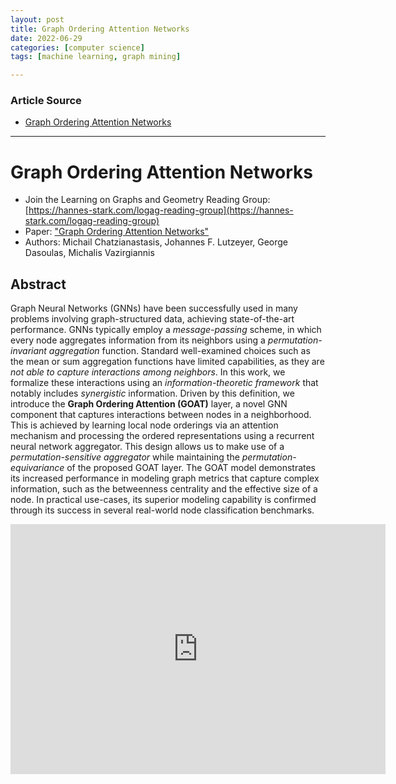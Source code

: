 ```yaml
---
layout: post
title: Graph Ordering Attention Networks
date: 2022-06-29
categories: [computer science]
tags: [machine learning, graph mining]

---
```


### Article Source

* [Graph Ordering Attention Networks](https://www.youtube.com/watch?v=_VaTVYrnwC4)


---

# Graph Ordering Attention Networks


* Join the Learning on Graphs and Geometry Reading Group: [https://hannes-stark.com/logag-reading-group](https://hannes-stark.com/logag-reading-group)
* Paper: ["Graph Ordering Attention Networks"](https://arxiv.org/abs/2204.05351)
* Authors: Michail Chatzianastasis, Johannes F. Lutzeyer, George Dasoulas, Michalis Vazirgiannis


## Abstract 
Graph Neural Networks (GNNs) have been successfully used in many problems involving graph-structured data, achieving state-of-the-art performance. GNNs typically employ a *message-passing* scheme, in which every node aggregates information from its neighbors using a *permutation-invariant aggregation* function. Standard well-examined choices such as the mean or sum aggregation functions have limited capabilities, as they are *not able to capture interactions among neighbors*. In this work, we formalize these interactions using an *information-theoretic framework* that notably includes *synergistic* information. Driven by this definition, we introduce the **Graph Ordering Attention (GOAT)** layer, a novel GNN component that captures interactions between nodes in a neighborhood. This is achieved by learning local node orderings via an attention mechanism and processing the ordered representations using a recurrent neural network aggregator. This design allows us to make use of a *permutation-sensitive aggregator* while maintaining the *permutation-equivariance* of the proposed GOAT layer. The GOAT model demonstrates its increased performance in modeling graph metrics that capture complex information, such as the betweenness centrality and the effective size of a node. In practical use-cases, its superior modeling capability is confirmed through its success in several real-world node classification benchmarks.


<iframe width="600" height="400" src="https://www.youtube.com/embed/9CJs5TL-CSs" title="YouTube video player" frameborder="0" allow="accelerometer; autoplay; clipboard-write; encrypted-media; gyroscope; picture-in-picture" allowfullscreen></iframe>
